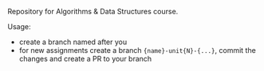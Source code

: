 Repository for Algorithms & Data Structures course.

Usage:

- create a branch named after you
- for new assignments create a branch `{name}-unit{N}-{...}`, commit the changes and create a PR to your branch
